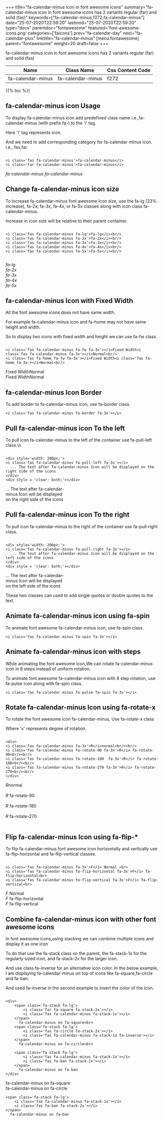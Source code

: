 +++
title="fa-calendar-minus icon in font awesome icons"
summary="fa-calendar-minus icon in font awesome icons has 2 variants regular (far) and solid (fas)"
keywords=["fa-calendar-minus,f272,fa-calendar-minus"]
date="25-07-2020T22:59:20"
lastmod="25-07-2020T22:59:20"
type="docs"
parentdoc="fontawesome"
featured='font-awesome-icons.png'
categories=['faicons']
prev="fa-calendar-day"
next="fa-calendar-plus"
linktitle="fa-calendar-minus"
[menu.fontawesome]
parent="fontawesome"
weight=20
draft=false
+++


fa-calendar-minus icon in font awesome icons has 2 variants regular (far) and solid (fas)

<div class='table-responsive'><table class='table'><thead><tr><th>Name</th><th>Class Name</th><th>Css Content Code</th></tr></thead><tbody><tr><td>fa-calendar-minus</td><td>fa-calendar-minus</td><td>f272</td></tr></tbody></table></div>


{{% toc %}}


## fa-calendar-minus icon Usage

To display fa-calendar-minus icon add predefined class name i.e.,fa-calendar-minus (with prefix fa-) to the 'i' tag.

Here 'i' tag represents icon.

And we need to add corresponding category for fa-calendar-minus icon. i.e., fas,far.


```

<i class='fas fa-calendar-minus'>fa-calendar-minus</i>
<i class='far fa-calendar-minus'>fa-calendar-minus</i>
```

<i class='fas fa-calendar-minus'>fa-calendar-minus</i>
<i class='far fa-calendar-minus'>fa-calendar-minus</i>




## Change fa-calendar-minus icon size
To increase fa-calendar-minus font awesome icon size, use the fa-lg (33% increase), fa-2x, fa-3x, fa-4x, or fa-5x classes along with icon class fa-calendar-minus.

Increase in icon size will be relative to their parent container. 

```

<i class='fas fa-calendar-minus fa-lg'>fa-lg</i><br/>
<i class='fas fa-calendar-minus fa-2x'>fa-2x</i><br/>
<i class='fas fa-calendar-minus fa-3x'>fa-3x</i><br/>
<i class='fas fa-calendar-minus fa-4x'>fa-4x</i><br/>
<i class='fas fa-calendar-minus fa-5x'>fa-5x</i><br/>
            
```

<i class='fas fa-calendar-minus fa-lg'>fa-lg</i><br/>
<i class='fas fa-calendar-minus fa-2x'>fa-2x</i><br/>
<i class='fas fa-calendar-minus fa-3x'>fa-3x</i><br/>
<i class='fas fa-calendar-minus fa-4x'>fa-4x</i><br/>
<i class='fas fa-calendar-minus fa-5x'>fa-5x</i><br/>
            



## fa-calendar-minus Icon with Fixed Width 

All the font awesome icons does not have same width.

For example fa-calendar-minus icon and fa-home may not have same height and width.

So to display two icons with fixed width and height we can use fa-fw class.


```

<i class='fas fa-calendar-minus fa-fw fa-3x'></i>Fixed Width<i class='fas fa-calendar-minus fa-3x'></i>Normal<br/>
<i class='fas fa-home fa-fw fa-3x'></i>Fixed Width<i class='fas fa-home fa-3x'></i>Normal<br/>
```

<i class='fas fa-calendar-minus fa-fw fa-3x'></i>Fixed Width<i class='fas fa-calendar-minus fa-3x'></i>Normal<br/>
<i class='fas fa-home fa-fw fa-3x'></i>Fixed Width<i class='fas fa-home fa-3x'></i>Normal<br/>



## fa-calendar-minus Icon Border 

To add border to fa-calendar-minus icon, use fa-border class.


```
<i class='fas fa-calendar-minus fa-border fa-3x'></i>

```
<i class='fas fa-calendar-minus fa-border fa-3x'></i>





## Pull fa-calendar-minus icon To the left

To pull icon fa-calendar-minus to the left of the container use fa-pull-left class.\n

```

<div style='width: 200px;'>
<i class='fas fa-calendar-minus fa-pull-left fa-3x'></i>
  ... The text after fa-calendar-minus Icon will be displayed on the right side of the icons
</div>
<div style = 'clear: both;'></div>
```

<div style='width: 200px;'>
<i class='fas fa-calendar-minus fa-pull-left fa-3x'></i>
  ... The text after fa-calendar-minus Icon will be displayed on the right side of the icons
</div>
<div style = 'clear: both;'></div>




## Pull fa-calendar-minus icon To the right
To pull icon fa-calendar-minus to the right of the container use fa-pull-right class.

```

<div style='width: 200px;'>
<i class='fas fa-calendar-minus fa-pull-right fa-3x'></i>
  ... The text after fa-calendar-minus Icon will be displayed on the left side of the icons
</div>
<div style = 'clear: both;'></div>
```

<div style='width: 200px;'>
<i class='fas fa-calendar-minus fa-pull-right fa-3x'></i>
  ... The text after fa-calendar-minus Icon will be displayed on the left side of the icons
</div>
<div style = 'clear: both;'></div>

These two classes can used to add single quotes or double quotes to the text.


## Animate fa-calendar-minus icon using fa-spin
To animate font awesome fa-calendar-minus icon, use fa-spin class.

```
<i class='fas fa-calendar-minus fa-spin fa-3x'></i>
```
<i class='fas fa-calendar-minus fa-spin fa-3x'></i>




## Animate fa-calendar-minus icon with steps
While animating the font awesome icon,We can rotate fa-calendar-minus icon in 8 steps instead of uniform rotation.

To animate font awesome fa-calendar-minus icon with 8 step rotation, use fa-pulse icon along with fa-spin class.


```
<i class='fas fa-calendar-minus fa-pulse fa-spin fa-3x'></i>

```
<i class='fas fa-calendar-minus fa-pulse fa-spin fa-3x'></i>





## Rotate fa-calendar-minus Icon using fa-rotate-x
To rotate the font awesome icon fa-calendar-minus, Use fa-rotate-x class

Where 'x' represents degree of rotation.


```

<div>
<i class='fas fa-calendar-minus fa-3x'>R</i>normal<br/><br/>
<i class='fas fa-calendar-minus fa-rotate-90 fa-3x'>R</i> fa-rotate-90<br/><br/> 
<i class='fas fa-calendar-minus fa-rotate-180  fa-3x'>R</i> fa-rotate-180<br/><br/> 
<i class='fas fa-calendar-minus fa-rotate-270 fa-3x'>R</i> fa-rotate-270<br/><br/>
</div>
```

<div>
<i class='fas fa-calendar-minus fa-3x'>R</i>normal<br/><br/>
<i class='fas fa-calendar-minus fa-rotate-90 fa-3x'>R</i> fa-rotate-90<br/><br/> 
<i class='fas fa-calendar-minus fa-rotate-180  fa-3x'>R</i> fa-rotate-180<br/><br/> 
<i class='fas fa-calendar-minus fa-rotate-270 fa-3x'>R</i> fa-rotate-270<br/><br/>
</div>




## Flip fa-calendar-minus Icon using fa-flip-*
To flip fa-calendar-minus font awesome icon horizontally and vertically use fa-flip-horizontal and fa-flip-vertical classes. 

```

<i class='fas fa-calendar-minus fa-3x'>F</i> Normal <br>
<i class='fas fa-calendar-minus fa-flip-horizontal fa-3x'>F</i> fa-flip-horizontal<br>
<i class='fas fa-calendar-minus fa-flip-vertical fa-3x'>F</i> fa-flip-vertical<br>
```

<i class='fas fa-calendar-minus fa-3x'>F</i> Normal <br>
<i class='fas fa-calendar-minus fa-flip-horizontal fa-3x'>F</i> fa-flip-horizontal<br>
<i class='fas fa-calendar-minus fa-flip-vertical fa-3x'>F</i> fa-flip-vertical<br>




## Combine fa-calendar-minus icon with other font awesome icons
In font awesome icons,using stacking we can combine multiple icons and display it as one icon 

To do that use the fa-stack class on the parent, the fa-stack-1x for the regularly sized icon, and fa-stack-2x for the larger icon.

And use class fa-inverse for an alternative icon color. 
In the below example, I am displaying fa-calendar-minus on top of icons like fa-square,fa-circle and fa-ban.

And used fa-inverse in the second example to invert the color of the icon.

```

<div>
    <span class='fa-stack fa-lg'>
        <i class='far fa-square fa-stack-2x'></i>
        <i class='fas fa-calendar-minus fa-stack-1x'></i>
    </span>
      fa-calendar-minus on fa-square<br>
    <span class='fa-stack fa-lg'>
        <i class='fas fa-circle fa-stack-2x'></i>
        <i class='fas fa-calendar-minus fa-stack-1x fa-inverse'></i>
    </span>
      fa-calendar-minus on fa-circle<br>

    <span class='fa-stack fa-lg'>
        <i class='fas fa-calendar-minus fa-stack-1x'></i>
        <i class='fas fa-ban fa-stack-2x'></i>
    </span>
      fa-calendar-minus on fa-ban
</div>
```

<div>
    <span class='fa-stack fa-lg'>
        <i class='far fa-square fa-stack-2x'></i>
        <i class='fas fa-calendar-minus fa-stack-1x'></i>
    </span>
      fa-calendar-minus on fa-square<br>
    <span class='fa-stack fa-lg'>
        <i class='fas fa-circle fa-stack-2x'></i>
        <i class='fas fa-calendar-minus fa-stack-1x fa-inverse'></i>
    </span>
      fa-calendar-minus on fa-circle<br>

    <span class='fa-stack fa-lg'>
        <i class='fas fa-calendar-minus fa-stack-1x'></i>
        <i class='fas fa-ban fa-stack-2x'></i>
    </span>
      fa-calendar-minus on fa-ban
</div>







